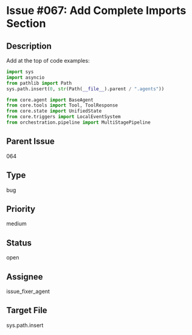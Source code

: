 # Issue #067: Add Complete Imports Section

## Description
Add at the top of code examples:
```python
import sys
import asyncio
from pathlib import Path
sys.path.insert(0, str(Path(__file__).parent / ".agents"))

from core.agent import BaseAgent
from core.tools import Tool, ToolResponse
from core.state import UnifiedState
from core.triggers import LocalEventSystem
from orchestration.pipeline import MultiStagePipeline
```

## Parent Issue
064

## Type
bug

## Priority
medium

## Status
open

## Assignee
issue_fixer_agent

## Target File
sys.path.insert
